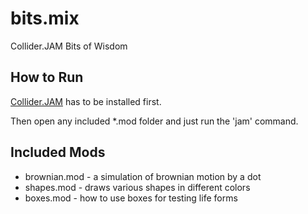 # bits.mix
Collider.JAM Bits of Wisdom

## How to Run

[Collider.JAM](https://github.com/invider/collider.jam)
has to be installed first.

Then open any included \*.mod folder
and just run the 'jam' command.

## Included Mods

* brownian.mod - a simulation of brownian motion by a dot
* shapes.mod - draws various shapes in different colors
* boxes.mod - how to use boxes for testing life forms

